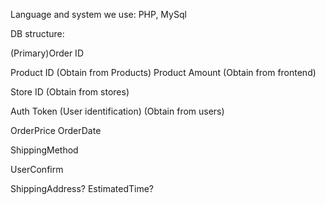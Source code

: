 Language and system we use: PHP, MySql

DB structure:

(Primary)Order ID

Product ID  (Obtain from Products)
Product Amount (Obtain from frontend)

Store ID (Obtain from stores)

Auth Token (User identification) (Obtain from users)

OrderPrice
OrderDate

ShippingMethod

UserConfirm

ShippingAddress?
EstimatedTime?
